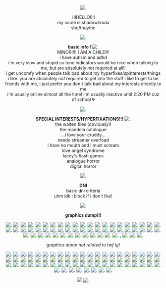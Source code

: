 <p align="center"

![.](https://64.media.tumblr.com/714c22146f7c9121885a151e5c077b5e/20f1f21c678cd316-f9/s540x810/ad42d5b202a8f14477eae014fc349c3e08d91fc2.gif)

<p align="center"
  
HIHELLO!!!!
<br>
my name is shadow/koda
<br>
she/they/he

<p align="center"
  
![.](https://64.media.tumblr.com/3c1c2a6da52f74ee2ee0ca42d81b017c/7e8828c28bd6bcc4-d7/s250x400/8317033ac9a93beef92e99e6c2645ab2f7f9b729.pnj)

<p align="center"

**basic info !** ![.](https://64.media.tumblr.com/d34d20f0b13056f6beec10117e733464/b55b2416bafcc208-02/s75x75_c1/290ea0b560b18d678ea99feb7e0c1788234e26f9.gif)
<br>
MINOR!!!! I AM A CHILD!!!
<br>
i have autism and adhd 
<br>
i'm very slow and stupid so tone indicators would be nice when talking to me, but are absolutely not required at all!!
<br>
i get uncomfy when people talk bad about my hyperfixes/spinterests/things i like. you are absolutely *not* required to get into the stuff i like to get to be friends with me, i just prefer you don't talk bad about my interests directly to me
<br>
i'm usually online almost all the time! i'm usually inactive until 2:20 PM cuz of school 💔
<br>

<p align="center"

![.](https://64.media.tumblr.com/97aa330a45329fdf0e8e9411a22e4a00/6bf1fcbbe17c2c92-01/s540x810/493bc48fec440d7610e7ecc3386d105c8502e7df.pnj)

<p align="center"

  **SPECIAL INTERESTS/HYPERFIXATIONS!!!** ![.](https://files.catbox.moe/7xyiid.gif)
<br>
the walten files (obviously!)
<br>
the mandela catalogue
<br>
...i love your cruddy...
<br>
needy streamer overload
<br>
i have no mouth and i must scream
<br>
love angel syndrome
<br>
lacey's flash games
<br>
analogue horror
<br>
digital horror

<p align="center"
  
![.](https://files.catbox.moe/ksa6xj.gif)

<p align="center"

**DNI**
<br>
basic dni criteria
<br>
uhm idk i block if i don't like!

<p align="center"
  
![.](https://64.media.tumblr.com/942e5a452e0cc6a405c5ddd685b09859/1308d9e078ff6f3d-f9/s640x960/333326fb4df1bef0b37f479d9462ebf0bd3b3f68.gif)

<p align="center"

**graphics dump!!!**

<p align="center"
  
![.](https://64.media.tumblr.com/81a581c80071375c0eae7ffd6a734567/704f4ace9de71c4b-73/s100x200/d48c61bba47adb45d5703100b57cf9b655436814.pnj) ![.](https://64.media.tumblr.com/b5aaf2efcdf114c3871b16bb5c8eaf91/7796b8cda0d3ecf8-a1/s100x200/3a722b08cec07663dd8d71080a49f44cbf813a70.pnj) ![.](https://gifcity.carrd.co/assets/images/gallery51/7e14ccbc.gif?v=238ae5e6) ![.](https://gifcity.carrd.co/assets/images/gallery51/4c33befd.png?v=238ae5e6) ![.](https://gifcity.carrd.co/assets/images/gallery51/2b974c87.png?v=238ae5e6) ![.](https://64.media.tumblr.com/3384b467706a2236357a05616cb29b9b/0849fa6899c3a334-aa/s100x200/c092e8e1054af70778f8396a05f55d368dc84695.pnj) ![.](https://64.media.tumblr.com/9a165446a55eb7db05aacdd5308de322/0849fa6899c3a334-75/s100x200/f8aafcb0b7f67034f3555e9c055dbb87d0631a59.pnj) ![.](https://64.media.tumblr.com/04f4950baf3caab2349c2c8da0adfc28/f7f4000f72964fcf-51/s250x400/a8fa74597956b98bc4b09d010927ae20672332be.pnj) ![.](https://64.media.tumblr.com/f9e2b227bad2e97b5aa87c02a398f36d/47c4d724a89c0276-01/s100x200/fa966e162a215bc98118ab97988947008a07bd38.pnj) ![.](https://wilardo.crd.co/assets/images/gallery16/c28d1d55.gif?v=f2364dd6) ![.](https://64.media.tumblr.com/f1494ab3e694699f37557da526beaff9/ec8f693b87536b40-6d/s100x200/5014d79593adcea9f2288d7a8f6894acf12ce7d1.gif) ![.](https://64.media.tumblr.com/f1df6416eb740d8b81146ff708e36fe2/6d78bc7631b17625-95/s100x200/f8ec1919839d9e61282e8a829c90b8c6f886d494.pnj) ![.](https://64.media.tumblr.com/0ab768b13dfe09e30dbe078821f0b709/321aa268678c99b9-d7/s100x200/c2da0f05c459fd27e3ca84cb22c112358381c4f6.pnj) ![.](https://64.media.tumblr.com/9d9e855939aab1e2fe0e77f0c9274e03/08dc254342852b38-d4/s100x200/18c38a72af5be347a42dbbcd83a543e8911f0a46.webp) ![.](https://64.media.tumblr.com/6756fed9bbfc687d9a4dead8cf5a8e80/6f072ea04e7b6c72-1a/s100x200/8fe327aa3cfb04098a43c2e5e3252cd65da3f388.pnj) ![.](https://64.media.tumblr.com/e36286952686e6d3b965901950ecd590/bfaaeb60d3ffc0b4-5e/s100x200/da275d2d17ab90193a65acd0cfbd3deddfa0b48e.pnj) ![.](https://64.media.tumblr.com/de39f3ff630f7e2f795c10d94128860d/fe2988a836246844-ef/s100x200/da6e0ff11d74f57ba47c581d9f20597b345e2519.pnj) ![.](https://adriansblinkiecollection.neocities.org/stamps/a19.png) ![.](https://files.catbox.moe/tdpvmr.PNG) ![.](https://64.media.tumblr.com/0d43e76a722ac9427f2cfa87b1abc708/503eaab48f57a725-61/s100x200/6ab9939494386a1a9e1a3b36fb98d17e914d21aa.gif) ![.](https://64.media.tumblr.com/42c580231e681903f58a1eb0f8d18696/503eaab48f57a725-f2/s100x200/387b0fc3ba3588eface89a0f463ec29e2f6c725b.pnj) ![.](https://64.media.tumblr.com/f3ff251bfccdec6d78110b82f635e88c/503eaab48f57a725-9f/s100x200/62d85ac3c424dcb01cb9ff87ec0ac9bf3d6ca846.gif) ![.](https://64.media.tumblr.com/672a4128f77abb5151fe28201f53581d/503eaab48f57a725-9c/s100x200/67461a28750b83420475b3615fcfc85aaa19e88f.gif) ![.](https://64.media.tumblr.com/8b85d35b6e393ef9ba192f3d8adca865/258361b833cca1fd-ea/s100x200/7534d3c25dda370ba791320802e34da14b087edf.pnj) ![.](https://64.media.tumblr.com/8c5df41f2b7d60cbcf990ff38cb59142/258361b833cca1fd-fe/s100x200/cc78df280d17eff7d8895f976b46f0bcbe4d6c77.pnj) ![.](https://64.media.tumblr.com/9830aeb28c8c7a848fe4f9e1f59c88e5/4aa5d3042dd19d21-57/s250x400/8251286be592530f74b08939a4ce6cada97b8c16.gif) ![.](https://64.media.tumblr.com/8ddc76eb6b5b1b480ad8beba89b08024/4aa5d3042dd19d21-f0/s250x400/4f2a564f75e68de9364e061aecf543d8bed81fbc.pnj) ![.](https://64.media.tumblr.com/39b1a7a812eb3f09d5d4df27c170c815/4aa5d3042dd19d21-ed/s250x400/1ed1fa31458d303d99ab8835046159284f19a0f1.gif) ![.](https://64.media.tumblr.com/ffd515145e9b3693f320d6684af41114/9e9fc99cd5209213-d5/s100x200/63d8ddb278654b5fe0955072330fa1f22df32007.pnj) ![.](https://64.media.tumblr.com/7a9eb3810d45dbdd22ac1b15d2960d71/9e9fc99cd5209213-85/s100x200/3e5cb7c682a23db5ca7211e63ac6787ebf3f91d3.pnj) ![.](https://64.media.tumblr.com/875b1ebdce4dacd73718e69c907c81ab/9e9fc99cd5209213-ee/s100x200/e206ef806dd6ab804fa77358a32cdb377d682211.gif) ![.](https://64.media.tumblr.com/e1ffea64f46bc7cc3418c5da1e13de1f/718713c576f73ac5-1f/s100x200/d5093b5d91acd05e5f6e405b82f42907af62fe29.pnj) ![.](https://64.media.tumblr.com/c8d1ddb22305dce80250fb2e9a9a557a/718713c576f73ac5-72/s100x200/f23cf3923d4d5f97331af410c1192f41527286a1.pnj) ![.](https://64.media.tumblr.com/729b986f79f60d56032ded2debd980ee/718713c576f73ac5-f8/s100x200/adbaa7e7498f7a11f641e0fb648a83d5feb7d7c0.pnj) ![.](https://64.media.tumblr.com/0a1eb85423cbfcfcc1aa02a76de97865/718713c576f73ac5-be/s100x200/fced618878a96f823fb95fb6d8fda1d13cfbc143.pnj) ![.](https://64.media.tumblr.com/689c5c162ef96c3fe93a866c4f98966e/718713c576f73ac5-52/s100x200/155f401b0576eb79f34a0820787739f5f44a82bd.pnj) ![.](https://64.media.tumblr.com/d8cb96c1d1156e48af402cc7d4d7356c/718713c576f73ac5-44/s100x200/76fad31c88d70df2223f65c0a84362ed6ebba955.pnj) ![.](https://64.media.tumblr.com/30beba8b27b19788a0c1de6d38c7268d/718713c576f73ac5-a6/s100x200/37f85f2a0eab4a7401dfb1e846738bec4554bad1.pnj) ![.](https://64.media.tumblr.com/41e1f2d16fa1006517119baf1dd01c99/718713c576f73ac5-48/s100x200/e052e313136e9e40b1d1744f15bd36d9bc26d720.pnj) ![.](https://64.media.tumblr.com/52d05859e68e624e3ea155218126e77b/c1ead48f0cb65611-49/s100x200/41d89adc866d4e638c134bf26aa9a2d8b765a95f.png) ![.](https://64.media.tumblr.com/10f203b2539674131ee08ee6f9e942fe/c1ead48f0cb65611-c1/s100x200/b7a313fc49d30daab4ebe37e044f365ff3c9819b.png) ![.](https://64.media.tumblr.com/a24e3faafea1072b4578cab35a15504e/c1ead48f0cb65611-41/s100x200/c99816e98ec0c2ed488e831087aa73e4ba8a75f6.png) ![.](https://64.media.tumblr.com/09c957e0629624911cc6d7515582afc1/c1ead48f0cb65611-d3/s100x200/476d0c56859acd85efc2d4ed4dadda12715f76d2.png) ![.](https://64.media.tumblr.com/35df6a623e34f0f3b9b0422ae69dab5b/c1ead48f0cb65611-6f/s100x200/acbdf46eedf665b81c009e41baa6c36ee98779c7.png) ![.](https://64.media.tumblr.com/406be0f18a0abefcc8d3b6bb16574e1c/c1ead48f0cb65611-bd/s100x200/73875932f0c5e446a0bb03724c1aeca169fd5bfe.png) ![.]() ![.](https://64.media.tumblr.com/ecb21a3e68b91f5e9ff992cc0ea973d8/9e9fc99cd5209213-07/s250x400/bc948a74c08a889bef896aba932b216f77e2d4b5.gif) ![.](https://64.media.tumblr.com/179c28e4857065faca0733d186d3539c/9e9fc99cd5209213-6b/s250x400/cd1b097fe28414c94b3847c46c6074d0971b8d34.gif) ![.](https://64.media.tumblr.com/f3a9013d79674686654bbea0f55b6682/258361b833cca1fd-64/s250x400/7a41ae159fa1d20dc385a67f2f95f2332ac92cb3.gif) ![.](https://64.media.tumblr.com/cc98afb7b30f467b64c6539b49ec7395/503eaab48f57a725-d7/s250x400/ce3901c8f12e7e3efcc8be12e053594fe84a67d0.gif) ![.](https://adriansblinkiecollection.neocities.org/a11.gif) ![.](https://adriansblinkiecollection.neocities.org/a3.gif) ![.](https://64.media.tumblr.com/43b341e1c0bcc1bf0382f8fe840c77e6/275a84ce0dc210dd-0a/s250x400/4b06653cd289a3f48e2d5e3e3f9c8e6762725b18.gif) ![.](https://adriansblinkiecollection.neocities.org/a17.gif) ![.](https://adriansblinkiecollection.neocities.org/b29.gif) [.](https://adriansblinkiecollection.neocities.org/e47.gif) ![.](https://adriansblinkiecollection.neocities.org/h17.gif) ![.](https://adriansblinkiecollection.neocities.org/h24.gif) ![.]()

<p align="center"

*graphics dump not related to twf ig!*

<p align="center"
  
![.](https://64.media.tumblr.com/e168f81078a094e62c580f4cc5a39f1d/d1b13d10a3b57c68-54/s100x200/0fc891b2bdd50779638322b3c1f4b92cc6c66168.jpg) ![.](https://64.media.tumblr.com/f9cbc980875c26983d7b5c7e91569a93/2be3d7b7e3b8925d-31/s100x200/d0d536906d19ae86941ef1528e6787624c2bf067.pnj) ![.](https://64.media.tumblr.com/78d132d3e53cd4867673160cdd447612/f943d9890bee0f57-e6/s100x200/4e3b7ce871fd425332438a7bfe5765b5537b4744.gifv) ![.](https://64.media.tumblr.com/e287ea02bdafa006b281323c9bd2371a/33482cf83af8f0c3-17/s100x200/5dbab7da2d1a45b79db7d34d4adbe999c3eca6d2.pnj) ![.]() ![.](https://64.media.tumblr.com/fb2b4b057f64ee8effbe10cc4a5f9562/147e422eed2ecc0d-8d/s250x400/e5d643f2425c99e3e04010d351b1393c4f8e7f8f.gifv) ![.](https://64.media.tumblr.com/d6d4224cfa924999413b633417125c68/c0de5bfbb8e74f33-32/s250x400/0d5d3541c5ac4dbf3de46110b20dff1ba45d1b63.gifv) ![.]() ![.]() ![.]() ![.]() ![.](https://64.media.tumblr.com/7c7a7105d29113e33e12c6cf8dc5a886/6f072ea04e7b6c72-fb/s100x200/19ef918f30903dd70219a980d1080b0221b84fa3.gifv) ![.](https://64.media.tumblr.com/30089620ec0ef2c6492a8818da2e16c7/0576c693f2b94995-d1/s75x75_c1/df725d40a899c3deab0bc756769943a1f36517db.gifv) ![.]() ![.]() ![.]() ![.]() ![.]() ![.]() ![.]() ![.]() ![.](https://64.media.tumblr.com/28c9642ea91f2647174c825dbc41bacd/c7eaf291b9142808-9b/s250x400/34dd5df0572b3321d316f4953fb79cdc18af8765.gifv) ![.]() ![.](https://64.media.tumblr.com/6766af52f0ef91366a9ff6f479c49786/f32d7177776ff0b6-17/s100x200/ee251ae1ef7d0d42b9f9422c1b796d8f949f492f.gifv) ![.]() ![.]() ![.]() ![.](https://64.media.tumblr.com/603280bb25174fe4ab92aa165ef7d0a8/321aa268678c99b9-ff/s100x200/d28fa8f73c9bd03444110b6b310f5a53cc2bd5eb.gifv) ![.]() ![.](https://64.media.tumblr.com/41bbd16f016c9f4e50396623a62771b5/33482cf83af8f0c3-2b/s250x400/d52931bd11bf442a15cce81aafef1594c413a511.pnj) ![.]() ![.]() ![.]() ![.]() ![.]() ![.](https://64.media.tumblr.com/cd096bc9215bfc2678325c9c216b189f/5145bbf0b29b3644-99/s100x200/9e7d70da6615f7a4a39cf0e1de5e60bc0583d2ee.pnj) ![.]() ![.](https://64.media.tumblr.com/e2f0589e8d30b9106f80fca0a31a5b04/3bf9185d18abb95b-ee/s100x200/1303215227ff8cb057e19f57f87d5730d9c63274.pnj) ![.]() ![.]() ![.]() ![.]() ![.](https://64.media.tumblr.com/e8001b1db15cf74d105b276e4ddfc549/5bde89fb1ffcd1fc-68/s100x200/44ff55a8810a6b621d92bb21e7face0a3a725172.pnj) ![.]() ![.]() ![.]() ![.]() ![.]() ![.]() ![.]() ![.]() ![.]() ![.]() ![.]() ![.]() ![.]() ![.]() ![.]() ![.]() ![.]() ![.]() ![.]() ![.]() ![.]() ![.]() ![.]() ![.](https://64.media.tumblr.com/d48141cd0037b1acec74b4d84eb38e61/20c900ae6158cde9-ee/s100x200/b8f626c41bce37710812543a91c85e084c20745d.pnj) ![.]() ![.]() ![.]() ![.]() 

<p align="center"
  
![](https://komarev.com/ghpvc/?username=shadowthecatto&color=97b1ee&label=☆+prof+views+) ![.](https://64.media.tumblr.com/68084615083b28087ecccac3d3fbdb9d/66ebc5ca39dbb5c2-00/s75x75_c1/0f11de307b428a9a9dd0df8060095f7d3cd6986f.gifv)
